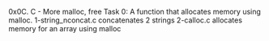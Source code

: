 0x0C. C - More malloc, free
Task 0: A function that allocates memory using malloc.
1-string_nconcat.c concatenates 2 strings
2-calloc.c allocates memory for an array using malloc
